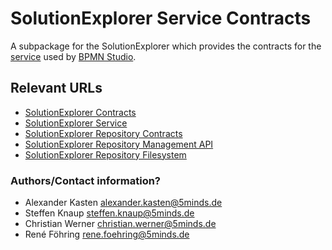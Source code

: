 # SolutionExplorer Service Contracts

A subpackage for the SolutionExplorer which provides the contracts for the [service](https://github.com/process-engine/solutionexplorer.service) used by [BPMN Studio](https://github.com/process-engine/bpmn-studio).

## Relevant URLs 

- [SolutionExplorer Contracts](https://github.com/process-engine/solutionexplorer.contracts)
- [SolutionExplorer Service](https://github.com/process-engine/solutionexplorer.service)
- [SolutionExplorer Repository Contracts](https://github.com/process-engine/solutionexplorer.repository.contracts)
- [SolutionExplorer Repository Management API](https://github.com/process-engine/solutionexplorer.repository.management_api)
- [SolutionExplorer Repository Filesystem](https://github.com/process-engine/solutionexplorer.repository.filesystem)

### Authors/Contact information?

- Alexander Kasten <alexander.kasten@5minds.de>
- Steffen Knaup <steffen.knaup@5minds.de>
- Christian Werner <christian.werner@5minds.de>
- René Föhring <rene.foehring@5minds.de>
